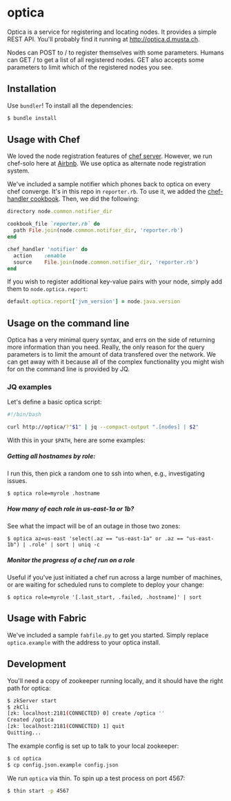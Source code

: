 # optica #

Optica is a service for registering and locating nodes.
It provides a simple REST API.
You'll probably find it running at http://optica.d.musta.ch.

Nodes can POST to / to register themselves with some parameters.
Humans can GET / to get a list of all registered nodes.
GET also accepts some parameters to limit which of the registered nodes you see.

## Installation ##

Use `bundler`!
To install all the dependencies:

```bash
$ bundle install
```

## Usage with Chef ##

We loved the node registration features of [chef server](http://docs.opscode.com/chef_overview_server.html).
However, we run chef-solo here at [Airbnb](www.airbnb.com).
We use optica as alternate node registration system.

We've included a sample notifier which phones back to optica on every chef converge.
It's in this repo in `reporter.rb`.
To use it, we added the [chef-handler cookbook](https://github.com/opscode-cookbooks/chef_handler).
Then, we did the following:

```ruby
directory node.common.notifier_dir

cookbook_file `reporter.rb` do
  path File.join(node.common.notifier_dir, 'reporter.rb')
end

chef_handler 'notifier' do
  action    :enable
  source    File.join(node.common.notifier_dir, 'reporter.rb')
end
```

If you wish to register additional key-value pairs with your node, simply add them to `node.optica.report`:

```ruby
default.optica.report['jvm_version'] = node.java.version
```

## Usage on the command line ##

Optica has a very minimal query syntax, and errs on the side of returning more information than you need.
Really, the only reason for the query parameters is to limit the amount of data transfered over the network.
We can get away with it because all of the complex functionality you might wish for on the command line is provided by JQ.

### JQ examples ###

Let's define a basic optica script:
```bash
#!/bin/bash

curl http://optica/?"$1" | jq --compact-output ".[nodes] | $2"
```

With this in your `$PATH`, here are some examples:

##### Getting all hostnames by role: #####

I run this, then pick a random one to ssh into when, e.g., investigating issues.

`$ optica role=myrole .hostname`

##### How many of each role in us-east-1a or 1b? ####

See what the impact will be of an outage in those two zones:

`$ optica az=us-east 'select(.az == "us-east-1a" or .az == "us-east-1b") | .role' | sort | uniq -c`

##### Monitor the progress of a chef run on a role ####

Useful if you've just initiated a chef run across a large number of machines, or are waiting for scheduled runs to complete to deploy your change:

`$ optica role=myrole '[.last_start, .failed, .hostname]' | sort`

## Usage with Fabric ##

We've included a sample `fabfile.py` to get you started.
Simply replace `optica.example` with the address to your optica install.

## Development ##

You'll need a copy of zookeeper running locally, and it should have the right path for optica:

```bash
$ zkServer start
$ zkCli
[zk: localhost:2181(CONNECTED) 0] create /optica ''
Created /optica
[zk: localhost:2181(CONNECTED) 1] quit
Quitting...
```

The example config is set up to talk to your local zookeeper:

```bash
$ cd optica
$ cp config.json.example config.json
```

We run `optica` via thin.
To spin up a test process on port 4567:

```bash
$ thin start -p 4567
```
